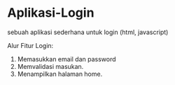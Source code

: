# Aplikasi-Login
sebuah aplikasi sederhana untuk login (html, javascript)

Alur Fitur Login:
1. Memasukkan email dan password
2. Memvalidasi masukan.
3. Menampilkan halaman home.
